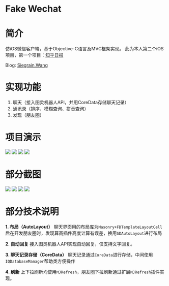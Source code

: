 # Fake Wechat

# 简介
仿iOS微信客户端，基于Objective-C语言及MVC框架实现。
此为本人第二个iOS项目，第一个项目：[知乎日报](https://github.com/Seanwong933/zhihuDaily)

Blog: <a href="http://siegrain.wang/" target="_blank">Siegrain.Wang</a>

# 实现功能
1. 聊天（接入图灵机器人API，并用CoreData存储聊天记录）
2. 通讯录（排序、模糊查询、拼音查询）
3. 发现（朋友圈）

# 项目演示
![](http://ww4.sinaimg.cn/mw690/0067hDr2gw1f3ckbs513rg308w0ftnpe.gif)  ![](http://ww2.sinaimg.cn/mw690/0067hDr2gw1f3ckd79irsg308w0fte8a.gif)
![](http://ww1.sinaimg.cn/mw690/0067hDr2gw1f3ckenmehxg308w0ftqve.gif) ![](http://ww1.sinaimg.cn/mw690/0067hDr2gw1f3ckfgqv7ug308w0ftx6t.gif)

# 部分截图
![](http://siegrain.wang/_image/fake%20wechat%20summary/pic1_home.png) ![](http://siegrain.wang/_image/fake%20wechat%20summary/pic2_contact.png)
![](http://siegrain.wang/_image/fake%20wechat%20summary/pic3_moments.jpeg) ![](http://siegrain.wang/_image/fake%20wechat%20summary/pic4_moments2.jpeg)

# 部分技术说明
**1. 布局（AutoLayout）**
    聊天界面用的布局库为`Masonry+FDTemplateLayoutCell`
    后在开发朋友圈时，发现算高插件高度计算有误差，换用`SDAutoLayout`进行布局
    
**2. 自动回复**
    接入图灵机器人API实现自动回复，仅支持文字回复。
    
**3. 聊天记录存储（CoreData）**
    聊天记录通过`CoreData`进行存储，中间使用`IQDatabaseManager`帮助类方便操作
    
**4. 刷新**
    上下拉刷新均使用`MJRefresh`，朋友圈下拉刷新通过扩展`MJRefresh`插件实现。
